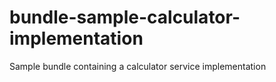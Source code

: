 bundle-sample-calculator-implementation
=======================================

Sample bundle containing a calculator service implementation
